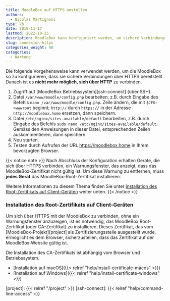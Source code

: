 ```yaml
---
title: MoodleBox auf HTTPS umstellen
authors:
  - Nicolas Martignoni
type: kb
date: 2019-11-17
lastmod: 2022-10-25
description: MoodleBox kann konfiguriert werden, um sichere Verbindungen über HTTPS zu unterstützen. Diese Konfiguration erfordert eine manuelle Änderung durch eine technisch kompetente Person.
slug: connexion-https
categories_weight: 90
categories:
  - Wartung
---
```

Die folgende Vorgehensweise kann verwendet werden, um die MoodleBox so zu konfigurieren, dass sie sichere Verbindungen über HTTPS bereitstellt. Danach ist es __nicht mehr möglich, sich über HTTP__ zu verbinden.

1. Zugriff auf [MoodleBox Betriebssystem][ssh-connect] (über SSH).
2. Datei `/var/www/moodle/config.php` bearbeiten, z.B. durch Eingabe des Befehls `nano /var/www/moodle/config.php`. Zeile ändern, die mit `$CFG->wwwroot` beginnt; `http://` durch `https://` in der Adresse `http://moodlebox.home` ersetzen, dann speichern.
3. Datei `/etc/nginx/sites-available/default` bearbeiten, z.B. durch Eingabe des Befehls `sudo nano /etc/nginx/sites-available/default`. Gemäss den Anweisungen in dieser Datei, entsprechenden Zeilen auskommentieren, dann speichern.
4. Neu starten.
5. Testen durch Aufrufen der URL https://moodlebox.home in Ihrem bevorzugten Browser.

{{< notice note >}}
Nach Abschluss der Konfiguration erhalten Geräte, die sich über HTTPS verbinden, ein Warnungsfenster, das anzeigt, dass das MoodleBox-Zertifikat nicht gültig ist. Um diese Warnung zu entfernen, muss __jedes Gerät__ das MoodleBox-Root-Zertifikat installieren.

Weitere Informationen zu diesem Thema finden Sie unter [Installation des Root-Zertifikats auf Client-Geräten](#installation-des-root-zertifikats-auf-client-geräten) weiter unten.
{{< /notice >}}

### Installation des Root-Zertifikats auf Client-Geräten

Um sich über HTTPS mit der MoodleBox zu verbinden, ohne ein Warnungsfenster anzuzeigen, ist es notwendig, das MoodleBox Root-Zertifikat (oder CA-Zertifikat) zu installieren. Dieses Zertifikat, das vom [MoodleBox-Projekt][project] als Zertifizierungsstelle ausgestellt wurde, ermöglicht es dem Browser, sicherzustellen, dass das Zertifikat auf der MoodleBox-Website gültig ist.

Die Installation des CA-Zertifikats ist abhängig vom Browser und Betriebssystem.

- [Installation auf macOS]({{< relref "help/install-certificate-macos" >}})
- [Installation auf Windows]({{< relref "help/install-certificate-windows" >}})

[project]: {{< relref "/project" >}}
[ssh-connect]: {{< relref "help/command-line-access" >}}
